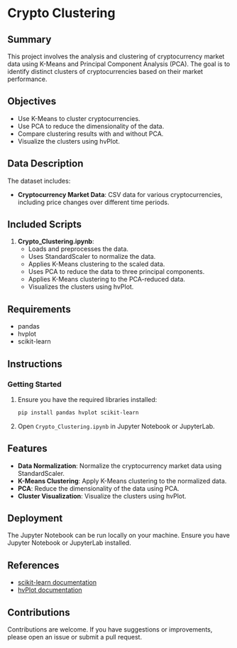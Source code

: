 # Crypto Clustering

## Summary
This project involves the analysis and clustering of cryptocurrency market data using K-Means and Principal Component Analysis (PCA). The goal is to identify distinct clusters of cryptocurrencies based on their market performance.

## Objectives
- Use K-Means to cluster cryptocurrencies.
- Use PCA to reduce the dimensionality of the data.
- Compare clustering results with and without PCA.
- Visualize the clusters using hvPlot.

## Data Description
The dataset includes:
- **Cryptocurrency Market Data**: CSV data for various cryptocurrencies, including price changes over different time periods.

## Included Scripts
1. **Crypto_Clustering.ipynb**:
   - Loads and preprocesses the data.
   - Uses StandardScaler to normalize the data.
   - Applies K-Means clustering to the scaled data.
   - Uses PCA to reduce the data to three principal components.
   - Applies K-Means clustering to the PCA-reduced data.
   - Visualizes the clusters using hvPlot.

## Requirements
- pandas
- hvplot
- scikit-learn

## Instructions

### Getting Started
1. Ensure you have the required libraries installed:
   ```bash
   pip install pandas hvplot scikit-learn
   ```
2. Open `Crypto_Clustering.ipynb` in Jupyter Notebook or JupyterLab.

## Features
- **Data Normalization**: Normalize the cryptocurrency market data using StandardScaler.
- **K-Means Clustering**: Apply K-Means clustering to the normalized data.
- **PCA**: Reduce the dimensionality of the data using PCA.
- **Cluster Visualization**: Visualize the clusters using hvPlot.

## Deployment
The Jupyter Notebook can be run locally on your machine. Ensure you have Jupyter Notebook or JupyterLab installed.

## References
- [scikit-learn documentation](https://scikit-learn.org/stable/documentation.html)
- [hvPlot documentation](https://hvplot.holoviz.org/)

## Contributions
Contributions are welcome. If you have suggestions or improvements, please open an issue or submit a pull request.
